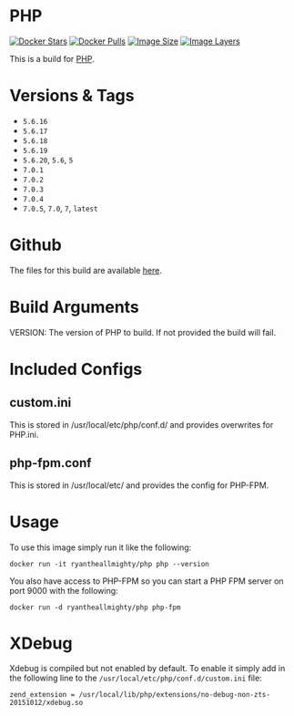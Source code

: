 # PHP
[![Docker Stars](https://img.shields.io/docker/stars/ryantheallmighty/php.svg?style=flat-square)](https://hub.docker.com/r/ryantheallmighty/php/) [![Docker Pulls](https://img.shields.io/docker/pulls/ryantheallmighty/php.svg?style=flat-square)](https://hub.docker.com/r/ryantheallmighty/php/) [![Image Size](https://img.shields.io/imagelayers/image-size/ryantheallmighty/php/latest.svg?style=flat-square)](https://imagelayers.io/?images=ryantheallmighty%2Fphp) [![Image Layers](https://img.shields.io/imagelayers/layers/ryantheallmighty/php/latest.svg?style=flat-square)](https://imagelayers.io/?images=ryantheallmighty%2Fphp)

This is a build for [PHP](http://php.net/).

# Versions & Tags
- `5.6.16`
- `5.6.17`
- `5.6.18`
- `5.6.19`
- `5.6.20`, `5.6`, `5`
- `7.0.1`
- `7.0.2`
- `7.0.3`
- `7.0.4`
- `7.0.5`, `7.0`, `7`, `latest`

# Github
The files for this build are available [here](https://github.com/RyanTheAllmighty/Dockerfiles/tree/master/php).

# Build Arguments
VERSION: The version of PHP to build. If not provided the build will fail.

# Included Configs
## custom.ini
This is stored in /usr/local/etc/php/conf.d/ and provides overwrites for PHP.ini.

## php-fpm.conf
This is stored in /usr/local/etc/ and provides the config for PHP-FPM.

# Usage
To use this image simply run it like the following:

```
docker run -it ryantheallmighty/php php --version
```

You also have access to PHP-FPM so you can start a PHP FPM server on port 9000 with the following:

```
docker run -d ryantheallmighty/php php-fpm
```

# XDebug
Xdebug is compiled but not enabled by default. To enable it simply add in the following line to the `/usr/local/etc/php/conf.d/custom.ini` file:

```
zend_extension = /usr/local/lib/php/extensions/no-debug-non-zts-20151012/xdebug.so
```